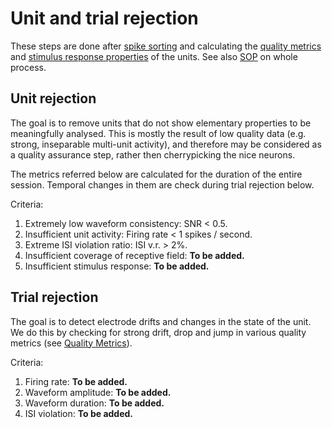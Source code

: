 # Unit and trial rejection

These steps are done after [spike sorting](https://github.com/davidsamu/seal/blob/master/doc/SOPs/Spike%20sorting%20SOPs.md) and calculating the [quality metrics](https://github.com/davidsamu/seal/blob/master/doc/Preprocessing%20methods/Quality%20metrics.md) and [stimulus response properties](https://github.com/davidsamu/seal/blob/master/doc/Preprocessing%20methods/Direction%20selectivity.md) of the units. See also [SOP](https://github.com/davidsamu/seal/blob/master/doc/SOPs/Preprocessing%20SOPs.md) on whole process.


## Unit rejection

The goal is to remove units that do not show elementary properties to be meaningfully analysed. This is mostly the result of low quality data (e.g. strong, inseparable multi-unit activity), and therefore may be considered as a quality assurance step, rather then cherrypicking the nice neurons.

The metrics referred below are calculated for the duration of the entire session. Temporal changes in them are check during trial rejection below.

Criteria:

1. Extremely low waveform consistency: SNR < 0.5.
2. Insufficient unit activity: Firing rate < 1 spikes / second.
3. Extreme ISI violation ratio: ISI v.r. > 2%.
3. Insufficient coverage of receptive field: **To be added.**
4. Insufficient stimulus response: **To be added.**



## Trial rejection

The goal is to detect electrode drifts and changes in the state of the unit. We do this by checking for strong drift, drop and jump in various quality metrics (see [Quality Metrics](https://github.com/davidsamu/seal/blob/master/doc/Preprocessing%20methods/Quality%20metrics.md)).

Criteria:

1. Firing rate: **To be added.**
2. Waveform amplitude: **To be added.**
3. Waveform duration: **To be added.**
4. ISI violation: **To be added.**
